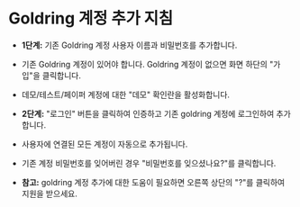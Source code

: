 # **Goldring 계정 추가 지침**
- **1단계:** 기존 Goldring 계정 사용자 이름과 비밀번호를 추가합니다. 
- 기존 Goldring 계정이 있어야 합니다. Goldring 계정이 없으면 화면 하단의 "가입"을 클릭합니다.
- 데모/테스트/페이퍼 계정에 대한 "데모" 확인란을 활성화합니다.
- **2단계:** "로그인" 버튼을 클릭하여 인증하고 기존 goldring 계정에 로그인하여 추가합니다.
- 사용자에 연결된 모든 계정이 자동으로 추가됩니다.
- 기존 계정 비밀번호를 잊어버린 경우 "비밀번호를 잊으셨나요?"를 클릭합니다.

- **참고:** goldring 계정 추가에 대한 도움이 필요하면 오른쪽 상단의 "?"를 클릭하여 지원을 받으세요.
